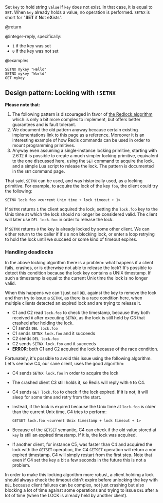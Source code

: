 Set `key` to hold string `value` if `key` does not exist. In that case, it is
equal to `SET`. When `key` already holds a value, no operation is performed.
`SETNX` is short for "**SET** if **N**ot e**X**ists".

@return

@integer-reply, specifically:

- `1` if the key was set
- `0` if the key was not set

@examples

```cli
SETNX mykey "Hello"
SETNX mykey "World"
GET mykey
```

## Design pattern: Locking with `!SETNX`

**Please note that:**

1. The following pattern is discouraged in favor of
   [the Redlock algorithm](http://redis.io/topics/distlock) which is only a bit
   more complex to implement, but offers better guarantees and is fault
   tolerant.
2. We document the old pattern anyway because certain existing implementations
   link to this page as a reference. Moreover it is an interesting example of
   how Redis commands can be used in order to mount programming primitives.
3. Anyway even assuming a single-instance locking primitive, starting with
   2.6.12 it is possible to create a much simpler locking primitive, equivalent
   to the one discussed here, using the `SET` command to acquire the lock, and a
   simple Lua script to release the lock. The pattern is documented in the `SET`
   command page.

That said, `SETNX` can be used, and was historically used, as a locking
primitive. For example, to acquire the lock of the key `foo`, the client could
try the following:

```
SETNX lock.foo <current Unix time + lock timeout + 1>
```

If `SETNX` returns `1` the client acquired the lock, setting the `lock.foo` key
to the Unix time at which the lock should no longer be considered valid. The
client will later use `DEL lock.foo` in order to release the lock.

If `SETNX` returns `0` the key is already locked by some other client. We can
either return to the caller if it's a non blocking lock, or enter a loop
retrying to hold the lock until we succeed or some kind of timeout expires.

### Handling deadlocks

In the above locking algorithm there is a problem: what happens if a client
fails, crashes, or is otherwise not able to release the lock? It's possible to
detect this condition because the lock key contains a UNIX timestamp. If such a
timestamp is equal to the current Unix time the lock is no longer valid.

When this happens we can't just call `DEL` against the key to remove the lock
and then try to issue a `SETNX`, as there is a race condition here, when
multiple clients detected an expired lock and are trying to release it.

- C1 and C2 read `lock.foo` to check the timestamp, because they both received
  `0` after executing `SETNX`, as the lock is still held by C3 that crashed
  after holding the lock.
- C1 sends `DEL lock.foo`
- C1 sends `SETNX lock.foo` and it succeeds
- C2 sends `DEL lock.foo`
- C2 sends `SETNX lock.foo` and it succeeds
- **ERROR**: both C1 and C2 acquired the lock because of the race condition.

Fortunately, it's possible to avoid this issue using the following algorithm.
Let's see how C4, our sane client, uses the good algorithm:

- C4 sends `SETNX lock.foo` in order to acquire the lock

- The crashed client C3 still holds it, so Redis will reply with `0` to C4.

- C4 sends `GET lock.foo` to check if the lock expired. If it is not, it will
  sleep for some time and retry from the start.

- Instead, if the lock is expired because the Unix time at `lock.foo` is older
  than the current Unix time, C4 tries to perform:

  ```
  GETSET lock.foo <current Unix timestamp + lock timeout + 1>
  ```

- Because of the `GETSET` semantic, C4 can check if the old value stored at
  `key` is still an expired timestamp. If it is, the lock was acquired.

- If another client, for instance C5, was faster than C4 and acquired the lock
  with the `GETSET` operation, the C4 `GETSET` operation will return a non
  expired timestamp. C4 will simply restart from the first step. Note that even
  if C4 set the key a bit a few seconds in the future this is not a problem.

In order to make this locking algorithm more robust, a client holding a lock
should always check the timeout didn't expire before unlocking the key with
`DEL` because client failures can be complex, not just crashing but also
blocking a lot of time against some operations and trying to issue `DEL` after a
lot of time (when the LOCK is already held by another client).
